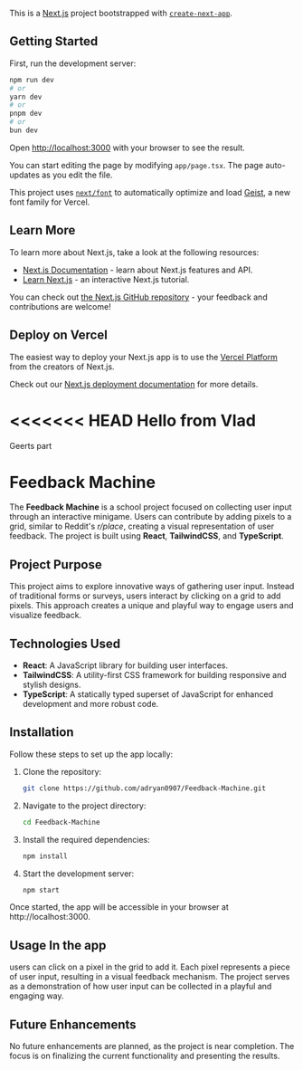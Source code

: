 This is a [Next.js](https://nextjs.org) project bootstrapped with [`create-next-app`](https://nextjs.org/docs/app/api-reference/cli/create-next-app).

## Getting Started

First, run the development server:

```bash
npm run dev
# or
yarn dev
# or
pnpm dev
# or
bun dev
```

Open [http://localhost:3000](http://localhost:3000) with your browser to see the result.

You can start editing the page by modifying `app/page.tsx`. The page auto-updates as you edit the file.

This project uses [`next/font`](https://nextjs.org/docs/app/building-your-application/optimizing/fonts) to automatically optimize and load [Geist](https://vercel.com/font), a new font family for Vercel.

## Learn More

To learn more about Next.js, take a look at the following resources:

- [Next.js Documentation](https://nextjs.org/docs) - learn about Next.js features and API.
- [Learn Next.js](https://nextjs.org/learn) - an interactive Next.js tutorial.

You can check out [the Next.js GitHub repository](https://github.com/vercel/next.js) - your feedback and contributions are welcome!

## Deploy on Vercel

The easiest way to deploy your Next.js app is to use the [Vercel Platform](https://vercel.com/new?utm_medium=default-template&filter=next.js&utm_source=create-next-app&utm_campaign=create-next-app-readme) from the creators of Next.js.

Check out our [Next.js deployment documentation](https://nextjs.org/docs/app/building-your-application/deploying) for more details.

<<<<<<< HEAD
Hello from Vlad
=======
Geerts part

# Feedback Machine

The **Feedback Machine** is a school project focused on collecting user input through an interactive minigame. Users can contribute by adding pixels to a grid, similar to Reddit's *r/place*, creating a visual representation of user feedback. The project is built using **React**, **TailwindCSS**, and **TypeScript**.

## Project Purpose

This project aims to explore innovative ways of gathering user input. Instead of traditional forms or surveys, users interact by clicking on a grid to add pixels. This approach creates a unique and playful way to engage users and visualize feedback.

## Technologies Used

- **React**: A JavaScript library for building user interfaces.
- **TailwindCSS**: A utility-first CSS framework for building responsive and stylish designs.
- **TypeScript**: A statically typed superset of JavaScript for enhanced development and more robust code.

## Installation

Follow these steps to set up the app locally:

1. Clone the repository:
   ```bash
   git clone https://github.com/adryan0907/Feedback-Machine.git

2. Navigate to the project directory:
    ```bash
    cd Feedback-Machine

3. Install the required dependencies:
    ```bash
    npm install

4. Start the development server:
    ```bash
    npm start

Once started, the app will be accessible in your browser at http://localhost:3000.

## Usage In the app 
users can click on a pixel in the grid to add it. Each pixel represents a piece of user input, resulting in a visual feedback mechanism. The project serves as a demonstration of how user input can be collected in a playful and engaging way.

## Future Enhancements
No future enhancements are planned, as the project is near completion. The focus is on finalizing the current functionality and presenting the results.

